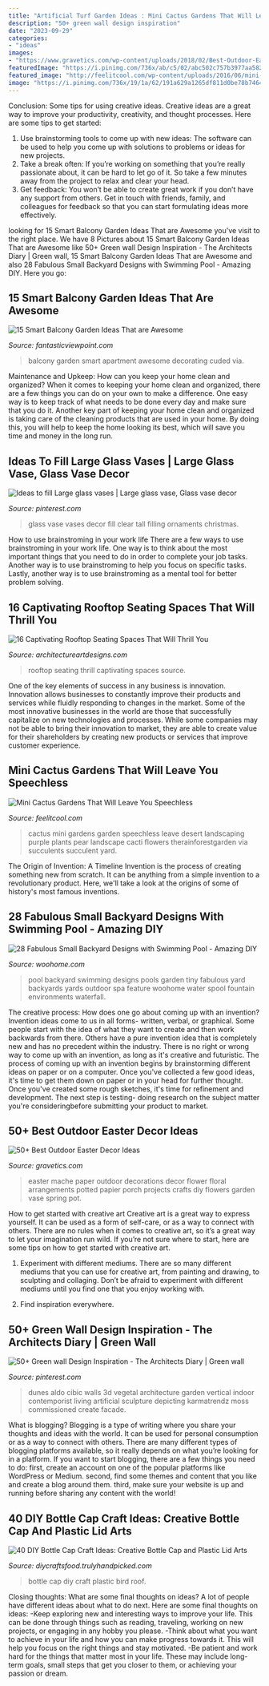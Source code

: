 ```yaml
---
title: "Artificial Turf Garden Ideas : Mini Cactus Gardens That Will Leave You Speechless"
description: "50+ green wall design inspiration"
date: "2023-09-29"
categories:
- "ideas"
images:
- "https://www.gravetics.com/wp-content/uploads/2018/02/Best-Outdoor-Easter-Decorations.jpg"
featuredImage: "https://i.pinimg.com/736x/ab/c5/02/abc502c757b3977aa582f6953b299f79.jpg"
featured_image: "http://feelitcool.com/wp-content/uploads/2016/06/mini-cactus-garden16.jpg"
image: "https://i.pinimg.com/736x/19/1a/62/191a629a1265df811d0be78b7464b86c.jpg"
---
```



Conclusion: Some tips for using creative ideas.
Creative ideas are a great way to improve your productivity, creativity, and thought processes. Here are some tips to get started: 
1. Use brainstorming tools to come up with new ideas: The software can be used to help you come up with solutions to problems or ideas for new projects. 
2. Take a break often: If you’re working on something that you’re really passionate about, it can be hard to let go of it. So take a few minutes away from the project to relax and clear your head. 
3. Get feedback: You won’t be able to create great work if you don’t have any support from others. Get in touch with friends, family, and colleagues for feedback so that you can start formulating ideas more effectively.

	

		
looking for 15 Smart Balcony Garden Ideas That are Awesome you've visit to the right place. We have 8 Pictures about 15 Smart Balcony Garden Ideas That are Awesome like 50+ Green wall Design Inspiration - The Architects Diary | Green wall, 15 Smart Balcony Garden Ideas That are Awesome and also 28 Fabulous Small Backyard Designs with Swimming Pool - Amazing DIY. Here you go:
		
    
## 15 Smart Balcony Garden Ideas That Are Awesome

<img loading=lazy src="http://www.fantasticviewpoint.com/wp-content/uploads/2017/03/Apartment-Balcony-Decorating-ideas-35.jpg" onerror="this.onerror=null;this.src='https://tse2.mm.bing.net/th?id=OIP.s33RWbOUI4LtmDO0lI2HlQHaLK&amp;pid=15.1';" alt="15 Smart Balcony Garden Ideas That are Awesome">

_Source: fantasticviewpoint.com_

>balcony garden smart apartment awesome decorating cuded via. 

	

Maintenance and Upkeep: How can you keep your home clean and organized?
When it comes to keeping your home clean and organized, there are a few things you can do on your own to make a difference. One easy way is to keep track of what needs to be done every day and make sure that you do it. Another key part of keeping your home clean and organized is taking care of the cleaning products that are used in your home. By doing this, you will help to keep the home looking its best, which will save you time and money in the long run.

    
## Ideas To Fill Large Glass Vases | Large Glass Vase, Glass Vase Decor

<img loading=lazy src="https://i.pinimg.com/736x/ab/c5/02/abc502c757b3977aa582f6953b299f79.jpg" onerror="this.onerror=null;this.src='https://tse3.mm.bing.net/th?id=OIP.rNKeXAxkA1TvqNgoKWm1VwHaHa&amp;pid=15.1';" alt="Ideas to fill Large glass vases | Large glass vase, Glass vase decor">

_Source: pinterest.com_

>glass vase vases decor fill clear tall filling ornaments christmas. 

	

How to use brainstroming in your work life
There are a few ways to use brainstroming in your work life. One way is to think about the most important things that you need to do in order to complete your job tasks. Another way is to use brainstroming to help you focus on specific tasks. Lastly, another way is to use brainstroming as a mental tool for better problem solving.

    
## 16 Captivating Rooftop Seating Spaces That Will Thrill You

<img loading=lazy src="https://www.architectureartdesigns.com/wp-content/uploads/2017/03/1-5-630x425.jpg" onerror="this.onerror=null;this.src='https://tse1.mm.bing.net/th?id=OIP.L1-KJmeM7hyo0qGwvG4nwAHaE_&amp;pid=15.1';" alt="16 Captivating Rooftop Seating Spaces That Will Thrill You">

_Source: architectureartdesigns.com_

>rooftop seating thrill captivating spaces source. 

	

One of the key elements of success in any business is innovation. Innovation allows businesses to constantly improve their products and services while fluidly responding to changes in the market. Some of the most innovative businesses in the world are those that successfully capitalize on new technologies and processes. While some companies may not be able to bring their innovation to market, they are able to create value for their shareholders by creating new products or services that improve customer experience.

    
## Mini Cactus Gardens That Will Leave You Speechless

<img loading=lazy src="http://feelitcool.com/wp-content/uploads/2016/06/mini-cactus-garden16.jpg" onerror="this.onerror=null;this.src='https://tse3.mm.bing.net/th?id=OIP.AkYCc8NU9uP_dIV9Vr8hnwHaLG&amp;pid=15.1';" alt="Mini Cactus Gardens That Will Leave You Speechless">

_Source: feelitcool.com_

>cactus mini gardens garden speechless leave desert landscaping purple plants pear landscape cacti flowers therainforestgarden via succulents succulent yard. 

	

The Origin of Invention: A Timeline
Invention is the process of creating something new from scratch. It can be anything from a simple invention to a revolutionary product. Here, we'll take a look at the origins of some of history's most famous inventions.

    
## 28 Fabulous Small Backyard Designs With Swimming Pool - Amazing DIY

<img loading=lazy src="http://www.woohome.com/wp-content/uploads/2015/05/Small-Backyard-Pool-Woohome-25.jpg" onerror="this.onerror=null;this.src='https://tse4.mm.bing.net/th?id=OIP.eeQZ2Hua8_zGriqLoS69wwHaLH&amp;pid=15.1';" alt="28 Fabulous Small Backyard Designs with Swimming Pool - Amazing DIY">

_Source: woohome.com_

>pool backyard swimming designs pools garden tiny fabulous yard backyards yards outdoor spa feature woohome water spool fountain environments waterfall. 

	

The creative process: How does one go about coming up with an invention?
Invention ideas come to us in all forms- written, verbal, or graphical. Some people start with the idea of what they want to create and then work backwards from there. Others have a pure invention idea that is completely new and has no precedent within the industry. There is no right or wrong way to come up with an invention, as long as it's creative and futuristic. The process of coming up with an invention begins by brainstorming different ideas on paper or on a computer. Once you've collected a few good ideas, it's time to get them down on paper or in your head for further thought. Once you've created some rough sketches, it's time for refinement and development. The next step is testing- doing research on the subject matter you're consideringbefore submitting your product to market.

    
## 50+ Best Outdoor Easter Decor Ideas

<img loading=lazy src="https://www.gravetics.com/wp-content/uploads/2018/02/Best-Outdoor-Easter-Decorations.jpg" onerror="this.onerror=null;this.src='https://tse3.mm.bing.net/th?id=OIP.KQfhEwqaSTFYH-0M9ieeDgHaLJ&amp;pid=15.1';" alt="50+ Best Outdoor Easter Decor Ideas">

_Source: gravetics.com_

>easter mache paper outdoor decorations decor flower floral arrangements potted papier porch projects crafts diy flowers garden vase spring pot. 

	

How to get started with creative art
Creative art is a great way to express yourself. It can be used as a form of self-care, or as a way to connect with others. There are no rules when it comes to creative art, so it’s a great way to let your imagination run wild. If you’re not sure where to start, here are some tips on how to get started with creative art.
1. Experiment with different mediums. There are so many different mediums that you can use for creative art, from painting and drawing, to sculpting and collaging. Don’t be afraid to experiment with different mediums until you find one that you enjoy working with.

2. Find inspiration everywhere.

    
## 50+ Green Wall Design Inspiration - The Architects Diary | Green Wall

<img loading=lazy src="https://i.pinimg.com/736x/19/1a/62/191a629a1265df811d0be78b7464b86c.jpg" onerror="this.onerror=null;this.src='https://tse1.mm.bing.net/th?id=OIP.Lepk8-C8K3Mvs1szt5tyuAHaLH&amp;pid=15.1';" alt="50+ Green wall Design Inspiration - The Architects Diary | Green wall">

_Source: pinterest.com_

>dunes aldo cibic walls 3d vegetal architecture garden vertical indoor contemporist living artificial sculpture depicting karmatrendz moss commissioned create facade. 

	

What is blogging?
Blogging is a type of writing where you share your thoughts and ideas with the world. It can be used for personal consumption or as a way to connect with others. There are many different types of blogging platforms available, so it really depends on what you’re looking for in a platform. If you want to start blogging, there are a few things you need to do: first, create an account on one of the popular platforms like WordPress or Medium. second, find some themes and content that you like and create a blog around them. third, make sure your website is up and running before sharing any content with the world!

    
## 40 DIY Bottle Cap Craft Ideas: Creative Bottle Cap And Plastic Lid Arts

<img loading=lazy src="http://diycraftsfood.trulyhandpicked.com/wp-content/uploads/2016/06/Bottle-Cap-Bird-House-roof.png" onerror="this.onerror=null;this.src='https://tse2.mm.bing.net/th?id=OIP.c6E550QhgRi2XEgu9tcpOQHaLH&amp;pid=15.1';" alt="40 DIY Bottle Cap Craft Ideas: Creative Bottle Cap and Plastic Lid Arts">

_Source: diycraftsfood.trulyhandpicked.com_

>bottle cap diy craft plastic bird roof. 

	

Closing thoughts: What are some final thoughts on ideas?
A lot of people have different ideas about what to do next. Here are some final thoughts on ideas: 
-Keep exploring new and interesting ways to improve your life. This can be done through things such as reading, traveling, working on new projects, or engaging in any hobby you please.
-Think about what you want to achieve in your life and how you can make progress towards it. This will help you focus on the right things and stay motivated. 
-Be patient and work hard for the things that matter most in your life. These may include long-term goals, small steps that get you closer to them, or achieving your passion or dream.

